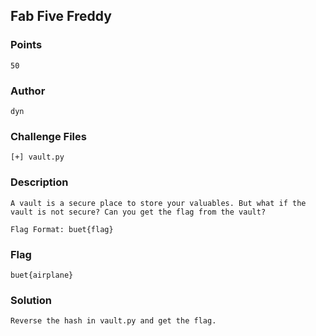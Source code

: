 ## Fab Five Freddy 
### Points
```
50
```
### Author
```
dyn
```
### Challenge Files
```
[+] vault.py
```
### Description
```
A vault is a secure place to store your valuables. But what if the vault is not secure? Can you get the flag from the vault?

Flag Format: buet{flag}
```
### Flag
```
buet{airplane}
```
### Solution
```
Reverse the hash in vault.py and get the flag.
```